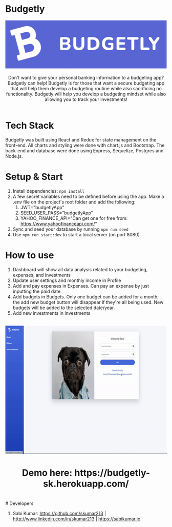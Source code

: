 # Budgetly

<div align='center'>
<img src="public/logo.png" height='150'>
</div>
<br/>
<div align='center'>Don't want to give your personal banking information to a budgeting app? Budgetly can help! Budgetly is for those that want a secure budgeting app that will help them develop a budgeting routine while also sacrificing no functionality. Budgetly will help you develop a budgeting mindset while also allowing you to track your investments!
</div>
<br/>

# Tech Stack

Budgetly was built using React and Redux for state management on the front-end. All charts and styling were done with chart.js and Bootstrap. The back-end and database were done using Express, Sequelize, Postgres and Node.js.

# Setup & Start

1. Install dependencies: `npm install`
2. A few secret variables need to be defined before using the app. Make a .env file on the project's root folder and add the following:
   1. JWT="budgetlyApp"
   2. SEED_USER_PASS="budgetlyApp"
   3. YAHOO_FINANCE_API="Can get one for free from: https://www.yahoofinanceapi.com/"
3. Sync and seed your database by running `npm run seed`
4. Use `npm run start:dev` to start a local server (on port 8080)

# How to use

1. Dashboard will show all data analysis related to your budgeting, expenses, and investments
2. Update user settings and monthly income in Profile
3. Add and pay expenses in Expenses. Can pay an expense by just inputting the paid date
4. Add budgets in Budgets. Only one budget can be added for a month; the add new budget button will disappear if they're all being used. New budgets will be added to the selected date/year.
5. Add new investments in Investments
<br/>
<div align='center'>
<img src="public/budgetlyGif.gif" height="400">
</div>
<h1 align='center'>
Demo here: https://budgetly-sk.herokuapp.com/
</h1>
<br/>
# Developers

1. Sabi Kumar: https://github.com/skumar213 | http://www.linkedin.com/in/skumar213 | https://sabikumar.io
